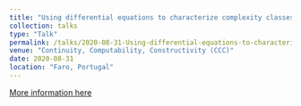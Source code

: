 ```yaml
---
title: "Using differential equations to characterize complexity classes"
collection: talks
type: "Talk"
permalink: /talks/2020-08-31-Using-differential-equations-to-characterize-complexity-classes
venue: "Continuity, Computability, Constructivity (CCC)"
date: 2020-08-31
location: "Faro, Portugal"
---
```


[More information here](https://www.computability.org/continuity-computability-constructivity-2020-call-for-submissions/)


